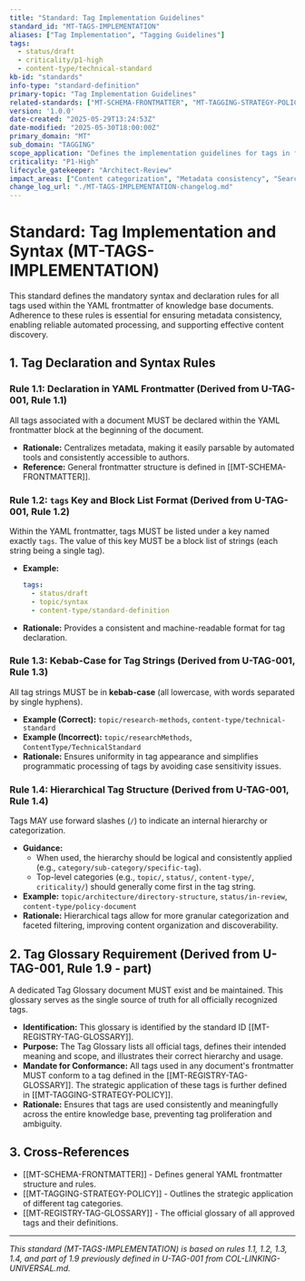 ```yaml
---
title: "Standard: Tag Implementation Guidelines"
standard_id: "MT-TAGS-IMPLEMENTATION"
aliases: ["Tag Implementation", "Tagging Guidelines"]
tags:
  - status/draft
  - criticality/p1-high
  - content-type/technical-standard
kb-id: "standards"
info-type: "standard-definition"
primary-topic: "Tag Implementation Guidelines"
related-standards: ["MT-SCHEMA-FRONTMATTER", "MT-TAGGING-STRATEGY-POLICY"]
version: '1.0.0'
date-created: "2025-05-29T13:24:53Z"
date-modified: "2025-05-30T18:00:00Z"
primary_domain: "MT"
sub_domain: "TAGGING"
scope_application: "Defines the implementation guidelines for tags in frontmatter across all knowledge base documents."
criticality: "P1-High"
lifecycle_gatekeeper: "Architect-Review"
impact_areas: ["Content categorization", "Metadata consistency", "Search optimization"]
change_log_url: "./MT-TAGS-IMPLEMENTATION-changelog.md"
---
```

# Standard: Tag Implementation and Syntax (MT-TAGS-IMPLEMENTATION)

This standard defines the mandatory syntax and declaration rules for all tags used within the YAML frontmatter of knowledge base documents. Adherence to these rules is essential for ensuring metadata consistency, enabling reliable automated processing, and supporting effective content discovery.

## 1. Tag Declaration and Syntax Rules

### Rule 1.1: Declaration in YAML Frontmatter (Derived from U-TAG-001, Rule 1.1)
All tags associated with a document MUST be declared within the YAML frontmatter block at the beginning of the document.
*   **Rationale:** Centralizes metadata, making it easily parsable by automated tools and consistently accessible to authors.
*   **Reference:** General frontmatter structure is defined in [[MT-SCHEMA-FRONTMATTER]].

### Rule 1.2: `tags` Key and Block List Format (Derived from U-TAG-001, Rule 1.2)
Within the YAML frontmatter, tags MUST be listed under a key named exactly `tags`. The value of this key MUST be a block list of strings (each string being a single tag).
*   **Example:**
    ```yaml
    tags:
      - status/draft
      - topic/syntax
      - content-type/standard-definition
    ```
*   **Rationale:** Provides a consistent and machine-readable format for tag declaration.

### Rule 1.3: Kebab-Case for Tag Strings (Derived from U-TAG-001, Rule 1.3)
All tag strings MUST be in **kebab-case** (all lowercase, with words separated by single hyphens).
*   **Example (Correct):** `topic/research-methods`, `content-type/technical-standard`
*   **Example (Incorrect):** `topic/researchMethods`, `ContentType/TechnicalStandard`
*   **Rationale:** Ensures uniformity in tag appearance and simplifies programmatic processing of tags by avoiding case sensitivity issues.

### Rule 1.4: Hierarchical Tag Structure (Derived from U-TAG-001, Rule 1.4)
Tags MAY use forward slashes (`/`) to indicate an internal hierarchy or categorization.
*   **Guidance:**
    *   When used, the hierarchy should be logical and consistently applied (e.g., `category/sub-category/specific-tag`).
    *   Top-level categories (e.g., `topic/`, `status/`, `content-type/`, `criticality/`) should generally come first in the tag string.
*   **Example:** `topic/architecture/directory-structure`, `status/in-review`, `content-type/policy-document`
*   **Rationale:** Hierarchical tags allow for more granular categorization and faceted filtering, improving content organization and discoverability.

## 2. Tag Glossary Requirement (Derived from U-TAG-001, Rule 1.9 - part)

A dedicated Tag Glossary document MUST exist and be maintained. This glossary serves as the single source of truth for all officially recognized tags.
*   **Identification:** This glossary is identified by the standard ID [[MT-REGISTRY-TAG-GLOSSARY]].
*   **Purpose:** The Tag Glossary lists all official tags, defines their intended meaning and scope, and illustrates their correct hierarchy and usage.
*   **Mandate for Conformance:** All tags used in any document's frontmatter MUST conform to a tag defined in the [[MT-REGISTRY-TAG-GLOSSARY]]. The strategic application of these tags is further defined in [[MT-TAGGING-STRATEGY-POLICY]].
*   **Rationale:** Ensures that tags are used consistently and meaningfully across the entire knowledge base, preventing tag proliferation and ambiguity.

## 3. Cross-References
- [[MT-SCHEMA-FRONTMATTER]] - Defines general YAML frontmatter structure and rules.
- [[MT-TAGGING-STRATEGY-POLICY]] - Outlines the strategic application of different tag categories.
- [[MT-REGISTRY-TAG-GLOSSARY]] - The official glossary of all approved tags and their definitions.

---
*This standard (MT-TAGS-IMPLEMENTATION) is based on rules 1.1, 1.2, 1.3, 1.4, and part of 1.9 previously defined in U-TAG-001 from COL-LINKING-UNIVERSAL.md.*
